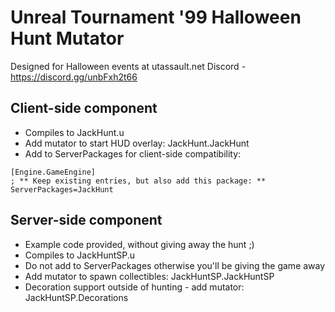 # Unreal Tournament '99 Halloween Hunt Mutator
Designed for Halloween events at utassault.net Discord - https://discord.gg/unbFxh2t66

## Client-side component
- Compiles to JackHunt.u
- Add mutator to start HUD overlay: JackHunt.JackHunt
- Add to ServerPackages for client-side compatibility:

```
[Engine.GameEngine]
; ** Keep existing entries, but also add this package: **
ServerPackages=JackHunt
```

## Server-side component
- Example code provided, without giving away the hunt ;)
- Compiles to JackHuntSP.u
- Do not add to ServerPackages otherwise you'll be giving the game away
- Add mutator to spawn collectibles: JackHuntSP.JackHuntSP
- Decoration support outside of hunting - add mutator: JackHuntSP.Decorations

